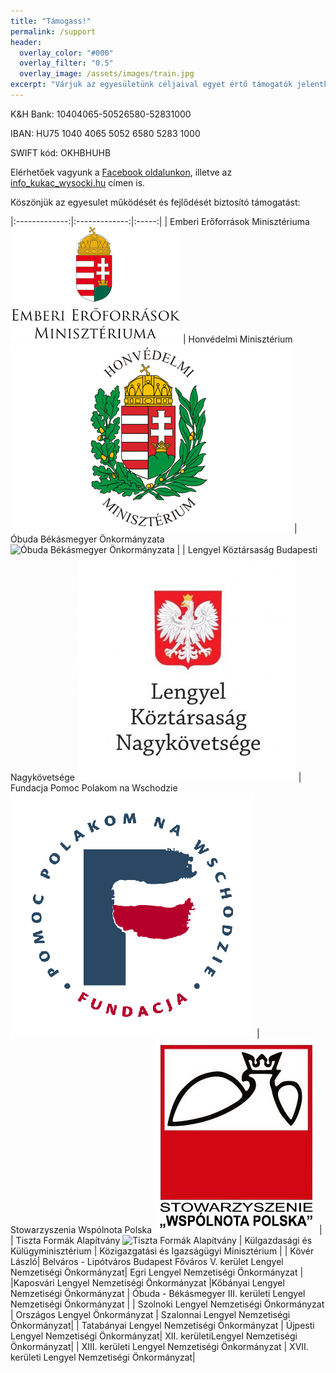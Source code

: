 ```yaml
---
title: "Támogass!"
permalink: /support
header:
  overlay_color: "#000"
  overlay_filter: "0.5"
  overlay_image: /assets/images/train.jpg
excerpt: "Várjuk az egyesületünk céljaival egyet értő támogatók jelentkezését!"
---
```


K&H Bank: 10404065-50526580-52831000

IBAN: HU75 1040 4065 5052 6580 5283 1000

SWIFT kód: OKHBHUHB

Elérhetőek vagyunk a [Facebook oldalunkon](http://facebook.com/wysockilegio), illetve az [info_kukac_wysocki.hu](mailto:info_kukac_wysocki.hu) címen is.

Köszönjük az egyesulet működését és fejlődését biztosító támogatást:

|:-------------:|:-------------:|:-----:|
| Emberi Erőforrások Minisztériuma ![Emberi Erőforrások Minisztériuma](assets/images/support/emmi.png "Emberi Erőforrások Minisztériuma") | Honvédelmi Minisztérium ![Honvédelmi Minisztérium](assets/images/support/hm.jpg "Honvédelmi Minisztérium") | Óbuda Békásmegyer Önkormányzata ![Óbuda Békásmegyer Önkormányzata](https://upload.wikimedia.org/wikipedia/commons/e/ee/Obuda-cimer.jpg "Óbuda Békásmegyer Önkormányzata") |
| Lengyel Köztársaság Budapesti Nagykövetsége ![Lengyel Köztársaság Budapesti Nagykövetsége](assets/images/support/nagykovetseg.jpg "Lengyel Köztársaság Budapesti Nagykövetsége") | Fundacja Pomoc Polakom na Wschodzie ![Fundacja Pomoc Polakom na Wschodzie](assets/images/support/pomoc.jpg "Fundacja Pomoc Polakom na Wschodzie")  | Stowarzyszenia Wspólnota Polska  ![Stowarzyszenia Wspólnota Polska](assets/images/support/Logo-Wspolnota-Polska.jpg "Stowarzyszenia Wspólnota Polska") |
| Tiszta Formák Alapítvány ![Tiszta Formák Alapítvány](http://tisztaformak.hu/wp-content/themes/tisztaformak/images/logo-tfa-header.gif "Tiszta Formák Alapítvány") | Külgazdasági és Külügyminisztérium    |  Közigazgatási és Igazságügyi Minisztérium |
| Kövér László| Belváros - Lipótváros Budapest Főváros V. kerület Lengyel Nemzetiségi Önkormányzat|  Egri Lengyel Nemzetiségi Önkormányzat |
|Kaposvári Lengyel Nemzetiségi Önkormányzat |Kőbányai Lengyel Nemzetiségi Önkormányzat | Óbuda - Békásmegyer III. kerületi Lengyel Nemzetiségi Önkormányzat |
| Szolnoki Lengyel Nemzetiségi Önkormányzat | Országos Lengyel Önkormányzat | Szalonnai Lengyel Nemzetiségi Önkormányzat|
| Tatabányai Lengyel Nemzetiségi Önkormányzat | Újpesti Lengyel Nemzetiségi Önkormányzat|  XII. kerületiLengyel Nemzetiségi Önkormányzat|
| XIII. kerületi Lengyel Nemzetiségi Önkormányzat | XVII. kerületi Lengyel Nemzetiségi Önkormányzat|

